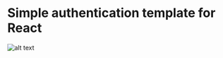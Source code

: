 # Simple authentication template for React

![alt text](https://raw.githubusercontent.com/aljaz90/Simple-Auth-Template/master/reset_password.png)
